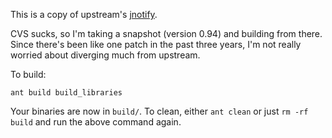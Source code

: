 This is a copy of upstream's [jnotify](http://jnotify.sourceforge.net).

CVS sucks, so I'm taking a snapshot (version 0.94) and building from there.
Since there's been like one patch in the past three years, I'm not really
worried about diverging much from upstream.

To build:

    ant build build_libraries

Your binaries are now in <code>build/</code>.  To clean, either <code>ant clean</code>
or just <code>rm -rf build</code> and run the above command again.
